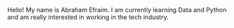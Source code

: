 Hello! My name is Abraham Efraim. I am currently learning Data and Python and am really interested in working in the tech industry.
